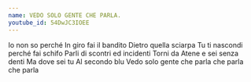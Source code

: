 ```yaml
---
name: VEDO SOLO GENTE CHE PARLA.
youtube_id: 54DwJC3IOEE
---
```


Io non so perché
In giro fai il bandito
Dietro quella sciarpa
Tu ti nascondi perché fai schifo
Parli di scontri ed incidenti
Torni da Atene e sei senza denti
Ma dove sei tu
Al secondo blu
Vedo solo gente che parla che parla che parla

